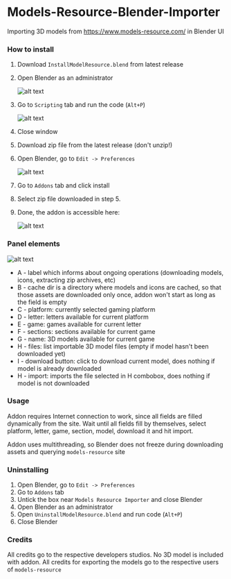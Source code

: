 # Models-Resource-Blender-Importer
Importing 3D models from https://www.models-resource.com/ in Blender UI

### How to install

1. Download `InstallModelResource.blend` from latest release

2. Open Blender as an administrator 

   ![alt text](https://github.com/banan039pl/Models-Resource-Blender-Importer/blob/main/images/1.png)

3. Go to `Scripting` tab and run the code (`Alt+P`) 

   ![alt text](https://github.com/banan039pl/Models-Resource-Blender-Importer/blob/main/images/2.png)

4. Close window

5. Download zip file from the latest release (don't unzip!)

6. Open Blender, go to `Edit -> Preferences` 

   ![alt text](https://github.com/banan039pl/Models-Resource-Blender-Importer/blob/main/images/3.png)

7. Go to `Addons` tab and click install

8. Select zip file downloaded in step 5.

9. Done, the addon is accessible here:  

   ![alt text](https://github.com/banan039pl/Models-Resource-Blender-Importer/blob/main/images/4.png)

### Panel elements

 ![alt text](https://github.com/banan039pl/Models-Resource-Blender-Importer/blob/main/images/5.png)

- A - label which informs about ongoing operations (downloading models, icons, extracting zip archives, etc)
- B - cache dir is a directory where models and icons are cached, so that those assets are downloaded only once, addon won't start as long as the field is empty
- C - platform: currently selected gaming platform
- D - letter: letters available for current platform
- E - game: games available for current letter
- F - sections: sections available for current game
- G - name: 3D models available for current game
- H - files: list importable 3D model files (empty if model hasn't been downloaded yet)
- I - download button: click to download current model, does nothing if model is already downloaded
- H - import: imports the file selected in H combobox, does nothing if model is not downloaded

### Usage

Addon requires Internet connection to work, since all fields are filled dynamically from the site. Wait until all fields fill by themselves, select platform, letter, game, section, model, download it and hit import. 

Addon uses multithreading, so Blender does not freeze during downloading assets and querying `models-resource` site

### Uninstalling

1. Open Blender, go to `Edit -> Preferences`
2. Go to `Addons` tab
3. Untick the box near `Models Resource Importer` and close Blender
4. Open Blender as an administrator
5. Open `UninstallModelResource.blend` and run code (`Alt+P`)
6. Close Blender

### Credits 

All credits go to the respective developers studios. No 3D model is included with addon. All credits for exporting the models go to the respective users of `models-resource`

